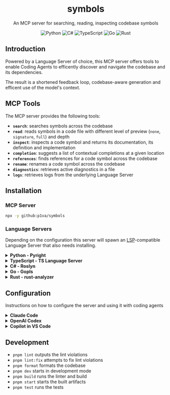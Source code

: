 <div align="center">

# symbols

An MCP server for searching, reading, inspecting codebase symbols

![Python](https://img.shields.io/badge/python-3670A0?&logo=python&logoColor=ffdd54)
![C#](https://img.shields.io/badge/c%23-%23239120.svg?logo=csharp&logoColor=white)
![TypeScript](https://img.shields.io/badge/typescript-%23007ACC.svg?logo=typescript&logoColor=white)
![Go](https://img.shields.io/badge/go-%2300ADD8.svg?logo=go&logoColor=white)
![Rust](https://img.shields.io/badge/rust-%23000000.svg?logo=rust&logoColor=white)

</div>

## Introduction

Powered by a Language Server of choice, this MCP server offers tools to enable Coding Agents to efficently discover and navigate the codebase and its dependencies.

The result is a shortened feedback loop, codebase-aware generation and efficent use of the model's context.

## MCP Tools

The MCP server provides the following tools:

- **`search`**: searches symbols across the codebase
- **`read`**: reads symbols in a code file with different level of preview (`none`, `signature`, `full`) and depth
- **`inspect`**: inspects a code symbol and returns its documentation, its definition and implementation
- **`completion`**: suggests a list of contextual completions at a given location
- **`references`**: finds references for a code symbol across the codebase
- **`rename`**: renames a code symbol across the codebase
- **`diagnostics`**: retrieves active diagnostics in a file
- **`logs`**: retrieves logs from the underlying Language Server

## Installation

### MCP Server

```bash
npx -y github:p1va/symbols
```

### Language Servers

Depending on the configuration this server will spawn an [LSP](https://microsoft.github.io/language-server-protocol/)-compatible Language Server that also needs installing.

<details>

<summary><b>Python - Pyright</b></summary>

### Installation 

```sh
npm install -g pyright
```

To double-check the outcome of the installation run the command below

```sh
pyright-langserver --stdio
```

### Troubleshooting

A sympthom of Pyright not being properly configured is the `diagnostics` tool only reporting module import errors even when none appear in the IDE.

You can update your `pyproject.toml` to correctly point it to the virtual environment location.

```toml
[tool.pyright]
venvPath = "."
venv = ".venv"
```

</details>

<details>

<summary><b>TypeScript - TS Language Server</b></summary>

### Installation 

```sh
npm install -g typescript typescript-language-server
```

To double-check the outcome of the installation run the command below

```sh
typescript-language-server --stdio
```

You should see the language server start and wait for LSP messages.

</details>


<details>

<summary><b>C# - Roslyn</b></summary>

### Installation

The official Csharp Language Server is distributed over nuget as a self-contained executable.

To download it via the `dotnet` command, create a temporary project file named `ServerDownload.csproj` with the following content:

```xml
<Project Sdk="Microsoft.NET.Sdk">
  <PropertyGroup>
    <PackageNameBase>Microsoft.CodeAnalysis.LanguageServer</PackageNameBase>
    <PackageVersion>5.0.0-1.25353.13</PackageVersion>
    <RestorePackagesPath  Condition=" '$(RestorePackagesPath)' == '' ">/tmp/lsp-download</RestorePackagesPath>
    <ServerPath Condition=" '$(DownloadPath)' == '' ">./LspServer/</ServerPath>
    <TargetFramework>net9.0</TargetFramework>
    <DisableImplicitNuGetFallbackFolder>true</DisableImplicitNuGetFallbackFolder>
    <AutomaticallyUseReferenceAssemblyPackages>false</AutomaticallyUseReferenceAssemblyPackages>
    <RestoreSources>
      https://pkgs.dev.azure.com/azure-public/vside/_packaging/vs-impl/nuget/v3/index.json
    </RestoreSources>
  </PropertyGroup>
  <ItemGroup>
    <PackageDownload Include="$(PackageNameBase).$(Platform)" version="[$(PackageVersion)]" />
  </ItemGroup>
  <Target Name="SimplifyPath" AfterTargets="Restore">
    <PropertyGroup>
      <PackageIdFolderName>$(PackageNameBase.ToLower()).$(Platform.ToLower())</PackageIdFolderName>
      <PackageContentPath>$(RestorePackagesPath)/$(PackageIdFolderName)/$(PackageVersion)/content/LanguageServer/$(Platform)/</PackageContentPath>
    </PropertyGroup>
    <ItemGroup>
      <ServerFiles Include="$(PackageContentPath)**/*" />
    </ItemGroup>
    <Copy SourceFiles="@(ServerFiles)" DestinationFolder="$(ServerPath)%(RecursiveDir)" />
    <RemoveDir Directories="$(RestorePackagesPath)" />
  </Target>
</Project>
```

Then pick the platform identifier matching your machine
- `win-x64`
- `win-arm64`
- `linux-x64`
- `linux-arm64`
- `linux-musl-x64`
- `linux-musl-arm64`
- `osx-x64`
- `osx-arm64`
- `neutral`

Finally restore the temporary project to download the Language Server to the `ServerPath` location

```sh
dotnet restore ServerDownload.csproj \
  /p:Platform=YOUR-PLATFORM-ID \
  /p:ServerPath=$HOME/.csharp-lsp/
```

To double-check the outcome of the installation run the command below

```sh
$HOME/.csharp-lsp/Microsoft.CodeAnalysis.LanguageServer --version
```

</details>

<details>

<summary><b>Go - Gopls</b></summary>

### Installation 

```sh
go install golang.org/x/tools/gopls@latest
```

To double-check the outcome of the installation run the command below

```sh
gopls version
```

</details>

<details>

<summary><b>Rust - rust-analyzer</b></summary>

### Installation 

```sh
rustup component add rust-analyzer
```

To double-check the outcome of the installation run the command below

```sh
rust-analyzer --version
```
</details>


## Configuration

Instructions on how to configure the server and using it with coding agents

<details>

<summary><b>Claude Code</b></summary>

Update your `.mcp.json` file with a `csharp` where the path and sln files match the ones of your repo

```json
{
  "mcpServers": {
    "symbols": {
      "command": "npx",
      "args": ["-y", "github:p1va/symbols"]
    }
  }
}
```

Update your `CLAUDE.md` with instructions on tool use recommending to prefer LSP-based discovery over traditional file read.

</details>

<details>

<summary><b>OpenAI Codex</b></summary>

Add or update your `$HOME/.codex/config.toml`. Doesn't seem to work at repo level yet.

```toml
[mcp_servers.csharp]
command = "npx"
args = ["-y", "github:p1va/symbols"]
```

Update your `AGENTS.md` with instructions on tool use like [here](AGENTS.md).

</details>

<details>

<summary><b>Copilot in VS Code</b></summary>

Add or update your `.vscode/mcp.toml` to include the server and provide your own solution file name

```json
{
  "servers": {
    "symbols": {
      "type": "stdio",
      "command": "npx",
      "args": [
        "-y",
        "github:p1va/symbols"
      ]
    }
  }
}
```

</details>

## Development

- `pnpm lint` outputs the lint violations
- `pnpm lint:fix` attempts to fix lint violations
- `pnpm format` formats the codebase
- `pnpm dev` starts in development mode
- `pnpm build` runs the linter and build
- `pnpm start` starts the built artifacts
- `pnpm test` runs the tests

